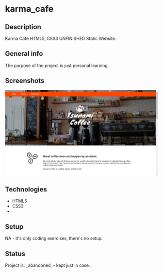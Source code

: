# karma_cafe

## Description
Karma Cafe HTML5, CSS3 UNFINISHED Static Website.

## General info
The purpose of the project is just personal learning. 

## Screenshots
![Example screenshot](./img/screenshot.png)

## Technologies
* HTML5
* CSS3
* 
## Setup
NA - It's only coding exercises, there's no setup.

## Status
Project is: _abandoned, - kept just in case.


